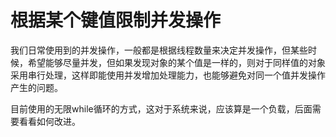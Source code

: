 根据某个键值限制并发操作
=====================

我们日常使用到的并发操作，一般都是根据线程数量来决定并发操作，但某些时候，希望能够尽量并发，但如果发现对象的某个值是一样的，则对于同样值的对象采用串行处理，这样即能使用并发增加处理能力，也能够避免对同一个值并发操作产生的问题。

目前使用的无限while循环的方式，这对于系统来说，应该算是一个负载，后面需要看看如何改进。